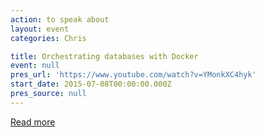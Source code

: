 ```yaml
---
action: to speak about
layout: event
categories: Chris

title: Orchestrating databases with Docker
event: null
pres_url: 'https://www.youtube.com/watch?v=YMonkXC4hyk'
start_date: 2015-07-08T00:00:00.000Z
pres_source: null
---
```


[Read more](https://www.youtube.com/watch?v=YMonkXC4hyk)

